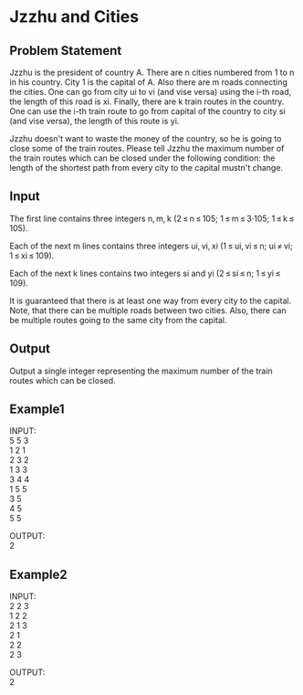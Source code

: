 # Jzzhu and Cities

## Problem Statement
Jzzhu is the president of country A. There are n cities numbered from 1 to n in his country. City 1 is the capital of A. Also there are m roads connecting the cities. One can go from city ui to vi (and vise versa) using the i-th road, the length of this road is xi. Finally, there are k train routes in the country. One can use the i-th train route to go from capital of the country to city si (and vise versa), the length of this route is yi.

Jzzhu doesn't want to waste the money of the country, so he is going to close some of the train routes. Please tell Jzzhu the maximum number of the train routes which can be closed under the following condition: the length of the shortest path from every city to the capital mustn't change.

## Input
The first line contains three integers n, m, k (2 ≤ n ≤ 105; 1 ≤ m ≤ 3·105; 1 ≤ k ≤ 105).

Each of the next m lines contains three integers ui, vi, xi (1 ≤ ui, vi ≤ n; ui ≠ vi; 1 ≤ xi ≤ 109).

Each of the next k lines contains two integers si and yi (2 ≤ si ≤ n; 1 ≤ yi ≤ 109).

It is guaranteed that there is at least one way from every city to the capital. Note, that there can be multiple roads between two cities. Also, there can be multiple routes going to the same city from the capital.

## Output
Output a single integer representing the maximum number of the train routes which can be closed.

## Example1

INPUT:  
5 5 3  
1 2 1  
2 3 2  
1 3 3  
3 4 4  
1 5 5  
3 5  
4 5  
5 5  
  
OUTPUT:  
2  

## Example2

INPUT:  
2 2 3  
1 2 2  
2 1 3  
2 1  
2 2  
2 3  
  
OUTPUT:  
2  
